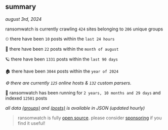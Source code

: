 
## summary
_august 3rd, 2024_

ransomwatch is currently crawling `424` sites belonging to `206` unique groups

⏲ there have been `10` posts within the `last 24 hours`

🦈 there have been `22` posts within the `month of august`

🪐 there have been `1331` posts within the `last 90 days`

🏚 there have been `3044` posts within the `year of 2024`

_⚙️ there are currently `125` online hosts & `132` custom parsers._

🦕 ransomwatch has been running for `2 years, 10 months and 29 days` and indexed `12501` posts

_all data  [(groups)](http://ransomwhat.telemetry.ltd/groups) and [(posts)](http://ransomwhat.telemetry.ltd/posts) is available in JSON (updated hourly)_

> ransomwatch is fully [open source](https://github.com/joshhighet/ransomwatch#ransomwatch--). please consider [sponsoring](https://github.com/sponsors/joshhighet) if you find it useful!

